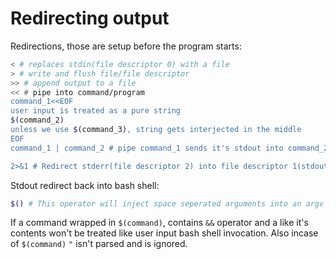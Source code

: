 # Redirecting output

Redirections, those are setup before the program starts:
```bash
< # replaces stdin(file descriptor 0) with a file
> # write and flush file/file descriptor
>> # append output to a file
<< # pipe into command/program
command_1<<EOF 
user input is treated as a pure string
$(command_2)
unless we use $(command_3), string gets interjected in the middle
EOF
command_1 | command_2 # pipe command_1 sends it's stdout into command_2, stderr isn't redirected to command_2

2>&1 # Redirect stderr(file descriptor 2) into file descriptor 1(stdout)
```

Stdout redirect back into bash shell:
``` bash
$() # This operator will inject space seperated arguments into an argv of a command, spaces can't be escaped by using ``\``.
```
If a command wrapped in ``$(command)``, contains ``&&`` operator and a like it's contents won't be treated like user input bash shell invocation.
Also incase of ``$(command)`` ``"`` isn't parsed and is ignored.